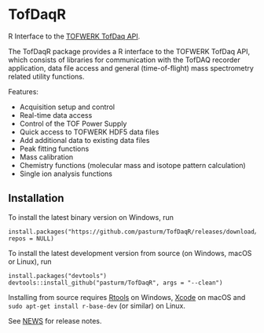 # TofDaqR
R Interface to the [TOFWERK TofDaq API](https://www.tofwerk.com/software/tofdaq/).

The TofDaqR package provides a R interface to the TOFWERK TofDaq API, which consists of libraries for communication with the TofDAQ recorder application, data file access and general (time-of-flight) mass spectrometry related utility functions. 

Features:

* Acquisition setup and control
* Real-time data access
* Control of the TOF Power Supply
* Quick access to TOFWERK HDF5 data files
* Add additional data to existing data files
* Peak fitting functions
* Mass calibration
* Chemistry functions (molecular mass and isotope pattern calculation)
* Single ion analysis functions

## Installation
To install the latest binary version on Windows, run
```
install.packages("https://github.com/pasturm/TofDaqR/releases/download/v0.3.7/TofDaqR_0.3.7.zip", repos = NULL)
```

To install the latest development version from source (on Windows, macOS or Linux), run
```
install.packages("devtools")
devtools::install_github("pasturm/TofDaqR", args = "--clean")
```
Installing from source requires [Rtools](https://cran.r-project.org/bin/windows/Rtools/) on Windows,  [Xcode](https://developer.apple.com/xcode/) on macOS and `sudo apt-get install r-base-dev` (or similar) on Linux. 

See [NEWS](https://github.com/pasturm/TofDaqR/blob/master/NEWS) for release notes.
